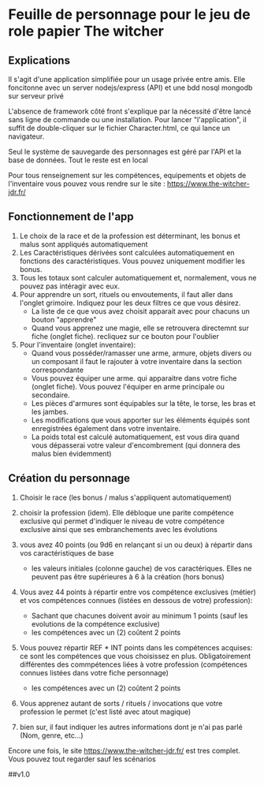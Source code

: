 # Feuille de personnage pour le jeu de role papier The witcher
## Explications
Il s'agit d'une application simplifiée pour un usage privée entre amis. Elle foncitonne avec un server nodejs/express (API) et une bdd nosql mongodb sur serveur privé

L'absence de framework côté front s'explique par la nécessité d'être lancé sans ligne de commande ou une installation. Pour lancer "l'application", il suffit de double-cliquer sur le fichier Character.html, ce qui lance un navigateur.

Seul le système de sauvegarde des personnages est géré par l'API et la base de données. Tout le reste est en local

Pour tous renseignement sur les compétences, equipements et objets de l'inventaire vous pouvez vous rendre sur le site : https://www.the-witcher-jdr.fr/

## Fonctionnement de l'app
1. Le choix de la race et de la profession est déterminant, les bonus et malus sont appliqués automatiquement
2. Les Caractéristiques dérivées sont calculées automatiquement en fonctions des caractéristiques. Vous pouvez uniquement modifier les bonus.
3. Tous les totaux sont calculer automatiquement et, normalement, vous ne pouvez pas intéragir avec eux.
4. Pour apprendre un sort, rituels ou envoutements, il faut aller dans l'onglet grimoire. Indiquez pour les deux filtres ce que vous désirez.
   * La liste de ce que vous avez choisit apparait avec pour chacuns un bouton "apprendre"
   * Quand vous apprenez une magie, elle se retrouvera directemnt sur fiche (onglet fiche). recliquez sur ce bouton pour l'oublier
5. Pour l'inventaire (onglet inventaire): 
    * Quand vous posséder/ramasser une arme, armure, objets divers ou un composant il faut le rajouter à votre inventaire dans la section correspondante 
    * Vous pouvez équiper une arme. qui apparaitre dans votre fiche (onglet fiche). Vous pouvez l'équiper en arme principale ou secondaire.
    * Les pièces d'armures sont équipables sur la tête, le torse, les bras et les jambes.
    * Les modifications que vous apporter sur les éléments équipés sont enregistrées également dans votre inventaire.
    * La poids total est calculé automatiquement, est vous dira quand vous dépasserai votre valeur d'encombrement (qui donnera des malus bien évidemment)

## Création du personnage
1. Choisir le race (les bonus / malus s'appliquent automatiquement)

2. choisir la profession (idem). Elle débloque une parite compétence exclusive qui permet d'indiquer le niveau de votre compétence exclusive ainsi que ses embranchements avec les évolutions

3. vous avez 40 points (ou 9d6 en relançant si un ou deux) à répartir dans vos caractéristiques de base 
    - les valeurs initiales  (colonne gauche) de vos caractériques. 
        Elles ne peuvent pas être supérieures à 6 à la création (hors bonus)

4. Vous avez 44 points à répartir entre vos compétence exclusives (métier) et vos compétences connues (listées en dessous de votre) 
    profession):
    - Sachant que chacunes doivent avoir au minimum 1 points (sauf les evolutions de la compétence exclusive)
    - les compétences avec un (2) coûtent 2 points

5. Vous pouvez répartir REF * INT points dans les compétences acquises: ce sont les compétences que vous choisissez en plus. Obligatoirement différentes des commpétences liées à votre profession (compétences connues listées dans votre fiche personnage)
    - les compétences avec un (2) coûtent 2 points

6. Vous apprenez autant de sorts / rituels / invocations que votre profession le permet (c'est listé avec atout magique)

7. bien sur, il faut indiquer les autres informations dont je n'ai pas parlé (Nom, genre, etc...)

Encore une fois, le site https://www.the-witcher-jdr.fr/ est tres complet. Vous pouvez tout regarder sauf les scénarios


##v1.0
